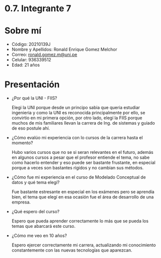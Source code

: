 # 0.7. Integrante 7

# Sobre mí
- Código: 20210139J
- Nombre y Apellidos: Ronald Enrique Gomez Melchor
- Correo: ronald.gomez.m@uni.pe
- Celular: 936339512
- Edad: 21 años

# Presentación

- ¿Por qué la UNI - FIIS?

  Elegi la UNI porque desde un principo sabia que queria estudiar ingenieria y como la UNI es reconocida principalmente por ello, se convirtio en mi primera opción, por otro lado, elegí la FIIS porque muchos de mis familiares llevan la carrera de Ing. de sistemas y guiado de eso postule ahí.

- ¿Cómo evalúo mi experiencia con lo cursos de la carrera hasta el momento?

  Hubo varios cursos que no se si seran relevantes en el futuro, además en algunos cursos a pesar que el profesor entiende el tema, no sabe como hacerlo entender y eso puede ser bastante frustante, en especial porque a veces son bastantes rígidos y no cambian sus métodos.

- ¿Cómo fue mi experiencia en el curso de Modelado Conceptual de datos y qué tema elegí?

  Fue bastante estresante en especial en los exámenes pero se aprendía bien, el tema que elegí en esa ocasión fue el área de desarrollo de una empresa.
  
- ¿Qué espero del curso?

  Espero que pueda aprender correctamente lo más que se pueda los temas que abarcará este curso.

- ¿Cómo me veo en 10 años?

  Espero ejercer correctamente mi carrera, actualizando mi conocimiento constantemente con las nuevas tecnologías que aparezcan.
